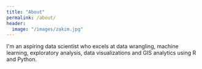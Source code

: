 ```yaml
---
title: "About"
permalink: /about/
header:
  image: "/images/zakim.jpg"
---
```


I'm an aspiring data scientist who excels at data wrangling, machine learning, exploratory analysis, data visualizations and GIS analytics using R and Python.

